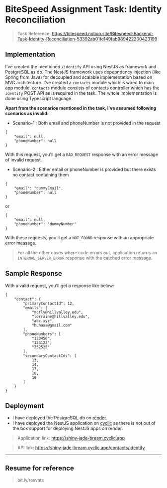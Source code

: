 # BiteSpeed Assignment Task: Identity Reconciliation 

> Task Reference: https://bitespeed.notion.site/Bitespeed-Backend-Task-Identity-Reconciliation-53392ab01fe149fab989422300423199

## Implementation 

I've created the mentioned `/identify` API using NestJS as framework and PostgreSQL as db. The NestJS framework uses depepndency injection (like Spring from Java) for decoupled and scalable implementation based on MVC architecture. I've created a `contacts` module which is wired to main app module. `contacts` module consists of contacts controller which has the `identify` POST API as is required in the task. The whole implementation is done using Typescript language.

**Apart from the scenarios mentioned in the task, I've assumed following scenarios as invalid:**

- Scenario-1 : Both email and phoneNumber is not provided in the request
```
{
	"email": null,
	"phoneNumber": null
}
```
With this request, you'll get a `BAD_REQUEST` response with an error message of invalid request.

- Scenario-2 : Either email or phoneNumber is provided but there exists no contact containing them
```
{
	"email": "dummyEmail",
	"phoneNumber": null
}
```
or
```
{
	"email": null,
	"phoneNumber": "dummyNumber"
}
```
With these requests, you'll get a `NOT_FOUND` response with an appropriate error message.

> For all the other cases where code errors out, application returns an `INTERNAL_SERVER_ERROR` response with the catched error message.

## Sample Response
With a valid request, you'll get a response like below:
```
{
    "contact": {
        "primaryContactId": 12,
        "emails": [
            "mcfly@hillvalley.edu",
            "lorraine@hillvalley.edu",
            "abc.xyz",
            "huhaaa@gmail.com"
        ],
        "phoneNumbers": [
            "123456",
            "123123",
            "252525"
        ],
        "secondaryContactIds": [
            13,
            14,
            17,
            18,
            19
        ]
    }
}
```

## Deployment

- I have deployed the PostgreSQL db on [render](https://render.com/).
- I have deployed the NestJS application on [cyclic](https://www.cyclic.sh/) as there is not out of the box support for deploying NestJS apps on render.

> Application link: https://shiny-jade-bream.cyclic.app

> API link: https://shiny-jade-bream.cyclic.app/contacts/identify

---

## Resume for reference
> bit.ly/resvats
